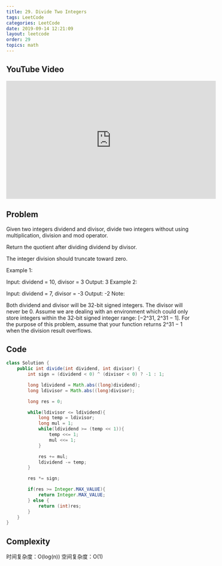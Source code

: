```yaml
---
title: 29. Divide Two Integers
tags: LeetCode
categories: LeetCode
date: 2019-09-14 12:21:09
layout: leetcode
order: 29
topics: math
---
```


## YouTube Video

<iframe width="560" height="315" src="https://www.youtube.com/embed/XKuFGEGt5zo" frameborder="0" allow="accelerometer; autoplay; encrypted-media; gyroscope; picture-in-picture" allowfullscreen></iframe>

## Problem

Given two integers dividend and divisor, divide two integers without using multiplication, division and mod operator.

Return the quotient after dividing dividend by divisor.

The integer division should truncate toward zero.

Example 1:

Input: dividend = 10, divisor = 3
Output: 3
Example 2:

Input: dividend = 7, divisor = -3
Output: -2
Note:

Both dividend and divisor will be 32-bit signed integers.
The divisor will never be 0.
Assume we are dealing with an environment which could only store integers within the 32-bit signed integer range: [−2^31, 2^31 − 1]. For the purpose of this problem, assume that your function returns 2^31 − 1 when the division result overflows.

## Code

```java
class Solution {
    public int divide(int dividend, int divisor) {
        int sign = (dividend < 0) ^ (divisor < 0) ? -1 : 1;

        long ldividend = Math.abs((long)dividend);
        long ldivisor = Math.abs((long)divisor);

        long res = 0;

        while(ldivisor <= ldividend){
            long temp = ldivisor;
            long mul = 1;
            while(ldividend >= (temp << 1)){
                temp <<= 1;
                mul <<= 1;
            }

            res += mul;
            ldividend -= temp;
        }

        res *= sign;

        if(res >= Integer.MAX_VALUE){
            return Integer.MAX_VALUE;
        } else {
            return (int)res;
        }
    }
}
```

## Complexity

时间复杂度：O(log(n))
空间复杂度：O(1)
